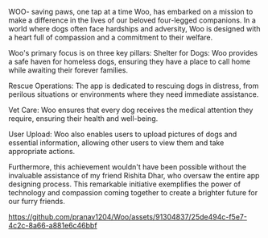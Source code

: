 WOO- saving paws, one tap at a time
Woo, has embarked on a mission to make a difference in the lives of our beloved four-legged companions. In a world where dogs often face hardships and adversity, Woo is designed with a heart full of compassion and a commitment to their welfare.

Woo's primary focus is on three key pillars:
Shelter for Dogs: Woo provides a safe haven for homeless dogs, ensuring they have a place to call home while awaiting their forever families.

Rescue Operations: The app is dedicated to rescuing dogs in distress, from perilous situations or environments where they need immediate assistance.

Vet Care: Woo ensures that every dog receives the medical attention they require, ensuring their health and well-being.

User Upload: Woo also enables users to upload pictures of dogs and essential information, allowing other users to view them and take appropriate actions.

Furthermore, this achievement wouldn't have been possible without the invaluable assistance of my friend Rishita Dhar, who oversaw the entire app designing process.
This remarkable initiative exemplifies the power of technology and compassion coming together to create a brighter future for our furry friends.

https://github.com/pranav1204/Woo/assets/91304837/25de494c-f5e7-4c2c-8a66-a881e6c46bbf
